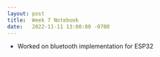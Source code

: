 ```yaml
---
layout: post
title:  Week 7 Notebook
date:   2022-11-11 13:00:00 -0700
---
```

* Worked on bluetooth implementation for ESP32
